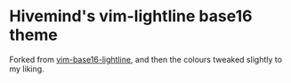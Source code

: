 Hivemind's vim-lightline base16 theme
=====================================

Forked from [vim-base16-lightline](https://github.com/daviesjamie/vim-base16-lightline),
and then the colours tweaked slightly to my liking.
